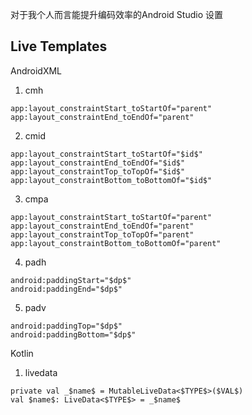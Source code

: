 <!--
 * @Author: dooze 梁桂栋
 * @Email: stonelavender@hotmail.com
 * @Date: 2022-05-05 21:54:45
 * @LastEditors: dooze
 * @LastEditTime: 2022-05-05 22:08:37
 * @Description: 
-->
对于我个人而言能提升编码效率的Android Studio 设置

## Live Templates

AndroidXML

1. cmh
```
app:layout_constraintStart_toStartOf="parent"
app:layout_constraintEnd_toEndOf="parent"

```
2. cmid
```
app:layout_constraintStart_toStartOf="$id$"
app:layout_constraintEnd_toEndOf="$id$"
app:layout_constraintTop_toTopOf="$id$"
app:layout_constraintBottom_toBottomOf="$id$"
```
3. cmpa
```
app:layout_constraintStart_toStartOf="parent"
app:layout_constraintEnd_toEndOf="parent"
app:layout_constraintTop_toTopOf="parent"
app:layout_constraintBottom_toBottomOf="parent"
```
4. padh
```
android:paddingStart="$dp$"
android:paddingEnd="$dp$"
```
5. padv
```
android:paddingTop="$dp$"
android:paddingBottom="$dp$"
```  


Kotlin

1. livedata
```
private val _$name$ = MutableLiveData<$TYPE$>($VAL$)
val $name$: LiveData<$TYPE$> = _$name$
```